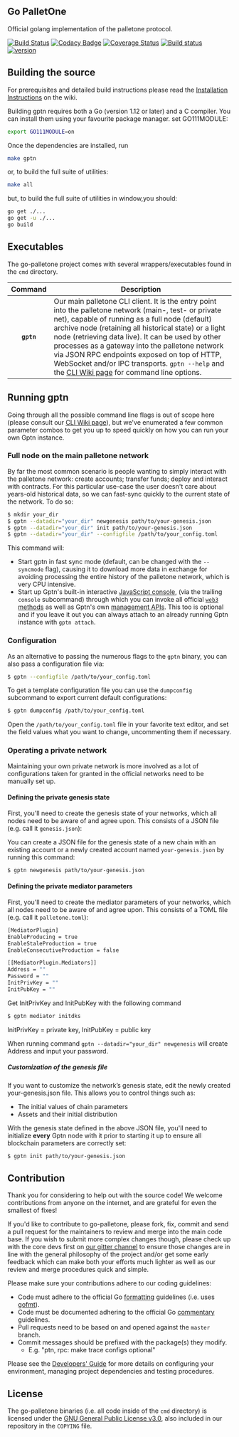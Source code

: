 ## Go PalletOne

Official golang implementation of the palletone protocol.

[![Build Status](https://travis-ci.org/palletone/go-palletone.svg?branch=master)](https://travis-ci.org/palletone/go-palletone)
[![Codacy Badge](https://api.codacy.com/project/badge/Grade/47ccb5f4718d4e80963f70159c16c913)](https://app.codacy.com/app/palletonedev/go-palletone?utm_source=github.com&utm_medium=referral&utm_content=palletone/go-palletone&utm_campaign=badger)
[![Coverage Status](https://coveralls.io/repos/github/palletone/go-palletone/badge.svg?branch=master)](https://coveralls.io/github/palletone/go-palletone?branch=master)
[![Build status](https://github.com/palletone/go-palletone/workflows/UT&Lint/badge.svg)](https://github.com/palletone/go-palletone/actions)
[![version](https://img.shields.io/github/tag/palletone/go-palletone.svg)](https://github.com/palletone/go-palletone/releases/latest)

## Building the source

For prerequisites and detailed build instructions please read the
[Installation Instructions](https://github.com/palletone/go-palletone/wiki/Building-palletone)
on the wiki.

Building gptn requires both a Go (version 1.12 or later) and a C compiler.
You can install them using your favourite package manager.
set GO111MODULE:

```bash
export GO111MODULE=on
```

Once the dependencies are installed, run

```bash
make gptn
```

or, to build the full suite of utilities:

```bash
make all
```

but, to build the full suite of utilities in window,you should:

```bash
go get ./...
go get -u ./...
go build
```

## Executables

The go-palletone project comes with several wrappers/executables found in the `cmd` directory.

| Command    | Description |
|:----------:|-------------|
| **`gptn`** | Our main palletone CLI client. It is the entry point into the palletone network (main-, test- or private net), capable of running as a full node (default) archive node (retaining all historical state) or a light node (retrieving data live). It can be used by other processes as a gateway into the palletone network via JSON RPC endpoints exposed on top of HTTP, WebSocket and/or IPC transports. `gptn --help` and the [CLI Wiki page](https://github.com/palletone/go-palletone/wiki/Command-Line-Options) for command line options. |

## Running gptn

Going through all the possible command line flags is out of scope here (please consult our
[CLI Wiki page](https://github.com/palletone/go-palletone/wiki/Command-Line-Options)), but we've
enumerated a few common parameter combos to get you up to speed quickly on how you can run your
own Gptn instance.

### Full node on the main palletone network

By far the most common scenario is people wanting to simply interact with the palletone network:
create accounts; transfer funds; deploy and interact with contracts. For this particular use-case
the user doesn't care about years-old historical data, so we can fast-sync quickly to the current
state of the network. To do so:

```bash
$ mkdir your_dir
$ gptn --datadir="your_dir" newgenesis path/to/your-genesis.json
$ gptn --datadir="your_dir" init path/to/your-genesis.json
$ gptn --datadir="your_dir" --configfile /path/to/your_config.toml
```

This command will:

 * Start gptn in fast sync mode (default, can be changed with the `--syncmode` flag), causing it to
   download more data in exchange for avoiding processing the entire history of the palletone network,
   which is very CPU intensive.
 * Start up Gptn's built-in interactive [JavaScript console](https://github.com/palletone/go-palletone/wiki/JavaScript-Console),
   (via the trailing `console` subcommand) through which you can invoke all official [`web3` methods](https://github.com/palletone/wiki/wiki/JavaScript-API)
   as well as Gptn's own [management APIs](https://github.com/palletone/go-palletone/wiki/Management-APIs).
   This too is optional and if you leave it out you can always attach to an already running Gptn instance
   with `gptn attach`.


### Configuration

As an alternative to passing the numerous flags to the `gptn` binary, you can also pass a configuration file via:

```bash
$ gptn --configfile /path/to/your_config.toml
```

To get a template configuration file you can use the `dumpconfig` subcommand to export current default configurations:

```bash
$ gptn dumpconfig /path/to/your_config.toml
```

Open the ` /path/to/your_config.toml ` file in your favorite text editor, and set the field values what you want to change, uncommenting them if necessary.

### Operating a private network

Maintaining your own private network is more involved as a lot of configurations taken for granted in
the official networks need to be manually set up.

#### Defining the private genesis state

First, you'll need to create the genesis state of your networks, which all nodes need to be aware of and agree upon. This consists of a JSON file (e.g. call it `genesis.json`):

You can create a JSON file for the genesis state of a new chain with an existing account or a newly created account named `your-genesis.json` by running this command:

```bash
$ gptn newgenesis path/to/your-genesis.json
```

#### Defining the private mediator parameters

First, you'll need to create the mediator parameters of your networks, which all nodes need to be aware of and agree upon. This consists of a TOML file (e.g. call it `palletone.toml`):

```bash
[MediatorPlugin]
EnableProducing = true
EnableStaleProduction = true
EnableConsecutiveProduction = false

[[MediatorPlugin.Mediators]]
Address = ""
Password = ""
InitPrivKey = ""
InitPubKey = ""
```

Get InitPrivKey and InitPubKey with the following command

```bash
$ gptn mediator initdks
```

InitPrivKey = private key, InitPubKey = public key

When running command `gptn --datadir="your_dir" newgenesis` will create Address and input your password.

##### Customization of the genesis file

If you want to customize the network’s genesis state, edit the newly created your-genesis.json file. This allows you to control things such as:

* The initial values of chain parameters
* Assets and their initial distribution

With the genesis state defined in the above JSON file, you'll need to initialize **every** Gptn node with it prior to starting it up to ensure all blockchain parameters are correctly set:

```bash
$ gptn init path/to/your-genesis.json
```

## Contribution

Thank you for considering to help out with the source code! We welcome contributions from
anyone on the internet, and are grateful for even the smallest of fixes!

If you'd like to contribute to go-palletone, please fork, fix, commit and send a pull request
for the maintainers to review and merge into the main code base. If you wish to submit more
complex changes though, please check up with the core devs first on [our gitter channel](https://gitter.im/palletone/go-palletone)
to ensure those changes are in line with the general philosophy of the project and/or get some
early feedback which can make both your efforts much lighter as well as our review and merge
procedures quick and simple.

Please make sure your contributions adhere to our coding guidelines:

 * Code must adhere to the official Go [formatting](https://golang.org/doc/effective_go.html#formatting) guidelines (i.e. uses [gofmt](https://golang.org/cmd/gofmt/)).
 * Code must be documented adhering to the official Go [commentary](https://golang.org/doc/effective_go.html#commentary) guidelines.
 * Pull requests need to be based on and opened against the `master` branch.
 * Commit messages should be prefixed with the package(s) they modify.
   * E.g. "ptn, rpc: make trace configs optional"

Please see the [Developers' Guide](https://github.com/palletone/go-palletone/wiki/Developers'-Guide)
for more details on configuring your environment, managing project dependencies and testing procedures.

## License

The go-palletone binaries (i.e. all code inside of the `cmd` directory) is licensed under the
[GNU General Public License v3.0](https://www.gnu.org/licenses/gpl-3.0.en.html), also included
in our repository in the `COPYING` file.

